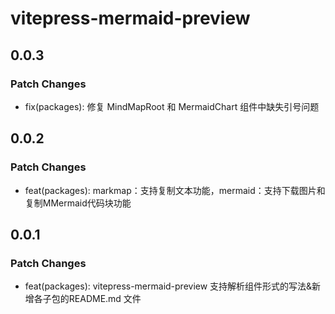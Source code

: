 # vitepress-mermaid-preview

## 0.0.3

### Patch Changes

- fix(packages): 修复 MindMapRoot 和 MermaidChart 组件中缺失引号问题

## 0.0.2

### Patch Changes

- feat(packages): markmap：支持复制文本功能，mermaid：支持下载图片和复制MMermaid代码块功能

## 0.0.1

### Patch Changes

- feat(packages): vitepress-mermaid-preview 支持解析组件形式的写法&新增各子包的README.md 文件
